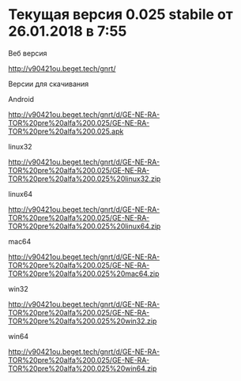 # Текущая версия 0.025 stabile от 26.01.2018 в 7:55


Веб версия

http://v90421ou.beget.tech/gnrt/


Версии для скачивания

Android

http://v90421ou.beget.tech/gnrt/d/GE-NE-RA-TOR%20pre%20alfa%200.025/GE-NE-RA-TOR%20pre%20alfa%200.025.apk

linux32

http://v90421ou.beget.tech/gnrt/d/GE-NE-RA-TOR%20pre%20alfa%200.025/GE-NE-RA-TOR%20pre%20alfa%200.025%20linux32.zip

linux64

http://v90421ou.beget.tech/gnrt/d/GE-NE-RA-TOR%20pre%20alfa%200.025/GE-NE-RA-TOR%20pre%20alfa%200.025%20linux64.zip

mac64

http://v90421ou.beget.tech/gnrt/d/GE-NE-RA-TOR%20pre%20alfa%200.025/GE-NE-RA-TOR%20pre%20alfa%200.025%20mac64.zip

win32

http://v90421ou.beget.tech/gnrt/d/GE-NE-RA-TOR%20pre%20alfa%200.025/GE-NE-RA-TOR%20pre%20alfa%200.025%20win32.zip

win64

http://v90421ou.beget.tech/gnrt/d/GE-NE-RA-TOR%20pre%20alfa%200.025/GE-NE-RA-TOR%20pre%20alfa%200.025%20win64.zip
